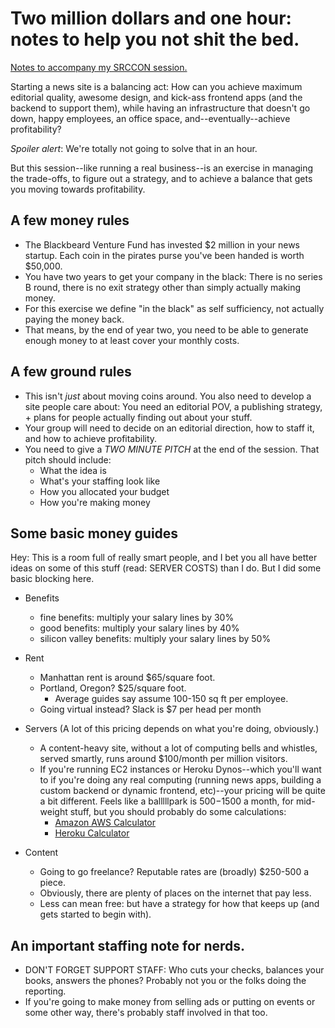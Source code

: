 Two million dollars and one hour: notes to help you not shit the bed.
==========

[Notes to accompany my SRCCON session.](http://schedule.srccon.org/#_session-7)

Starting a news site is a balancing act: How can you achieve maximum editorial quality, awesome design, and kick-ass frontend apps (and the backend to support them), while having an infrastructure that doesn't go down, happy employees, an office space, and--eventually--achieve profitability?

*Spoiler alert*: We're totally not going to solve that in an hour.

But this session--like running a real business--is an exercise in managing the trade-offs, to figure out a strategy, and to achieve a balance that gets you moving towards profitability.

A few money rules
-----------------
* The Blackbeard Venture Fund has invested $2 million in your news startup. Each coin in the pirates purse you've been handed is worth $50,000.
* You have two years to get your company in the black: There is no series B round, there is no exit strategy other than simply actually making money.
* For this exercise we define "in the black" as self sufficiency, not actually paying the money back.
* That means, by the end of year two, you need to be able to generate enough money to at least cover your monthly costs.

A few ground rules
----------------
* This isn't _just_ about moving coins around. You also need to develop a site people care about: You need an editorial POV, a publishing strategy, + plans for people actually finding out about your stuff.
* Your group will need to decide on an editorial direction, how to staff it, and how to achieve profitability.
* You need to give a *TWO MINUTE PITCH* at the end of the session. That pitch should include:
  * What the idea is
  * What's your staffing look like
  * How you allocated your budget
  * How you're making money


Some basic money guides
-----------------------
Hey: This is a room full of really smart people, and I bet you all have better ideas on some of this stuff (read: SERVER COSTS) than I do. But I did some basic blocking here.

* Benefits
  * fine benefits: multiply your salary lines by 30%
  * good benefits: multiply your salary lines by 40%
  * silicon valley benefits: multiply your salary lines by 50%

* Rent
  * Manhattan rent is around $65/square foot.
  * Portland, Oregon? $25/square foot.
    * Average guides say assume 100-150 sq ft per employee.
  * Going virtual instead? Slack is $7 per head per month

* Servers (A lot of this pricing depends on what you're doing, obviously.)
  * A content-heavy site, without a lot of computing bells and whistles, served smartly, runs around $100/month per million visitors.
  * If you're running EC2 instances or Heroku Dynos--which you'll want to if you're doing any real computing (running news apps, building a custom backend or dynamic frontend, etc)--your pricing will be quite a bit different. Feels like a balllllpark is $500-$1500 a month, for mid-weight stuff, but you should probably do some calculations:
    * [Amazon AWS Calculator](http://calculator.s3.amazonaws.com/index.html)
    * [Heroku Calculator](https://www.heroku.com/pricing)

* Content
  * Going to go freelance? Reputable rates are (broadly) $250-500 a piece.
  * Obviously, there are plenty of places on the internet that pay less.
  * Less can mean free: but have a strategy for how that keeps up (and gets started to begin with).


An important staffing note for nerds.
--------------------------
* DON'T FORGET SUPPORT STAFF: Who cuts your checks, balances your books, answers the phones? Probably not you or the folks doing the reporting.
* If you're going to make money from selling ads or putting on events or some other way, there's probably staff involved in that too.
